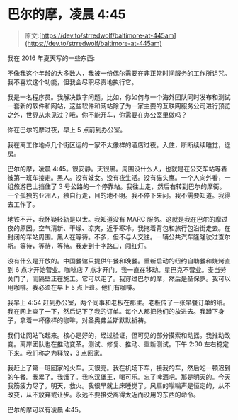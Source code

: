 # 巴尔的摩，凌晨 4:45

> 原文:[https://dev.to/strredwolf/baltimore-at-445am](https://dev.to/strredwolf/baltimore-at-445am)

我在 2016 年夏天写的一些东西:

不像我这个年龄的大多数人，我被一份偶尔需要在非正常时间服务的工作所诅咒。我不喜欢这个功能，但我会尽职尽责地执行它。

我是一名程序员。我解决数字问题。比如，你如何与一个海外团队同时发布和测试一套新的软件和网站，这些软件和网站除了为一家主要的互联网服务公司进行预览之外，世界从未见过？哦，你不能开车，你需要在办公室里做吗？

你在巴尔的摩过夜，早上 5 点前到办公室。

我在离工作地点几个街区远的一家不太像样的酒店过夜。入住，断断续续睡觉，退房。

巴尔的摩，凌晨 4:45。很安静。天很黑。周围没什么人，也就是在公交车站等着被第一班车接走。黑人。没有妓女。没有夜生活。没有猫头鹰。一个人向外看，一组旅游巴士挡住了 3 号公路的一个停靠站。我往上走，然后右转到巴尔的摩街。一个孤独的亚洲人，独自行走，目的地不明。我不停下来问。我不需要知道。我得去工作了。

地铁不开，我怀疑轻轨是以太。我知道没有 MARC 服务。这就是我在巴尔的摩过夜的原因。空气清新、干燥、凉爽，近乎寒冷。我拖着背包和旅行包沿街走去。在封闭的车站周围。黑人在等待。不多，但不与人交往。一辆公共汽车隆隆驶过查尔斯。等待，等待，等待。我走到十字路口，闯红灯。

没有什么是开放的。中国餐馆只提供午餐和晚餐。重新启动的纽约自助餐和烧烤直到 6 点才开始营业。咖啡店 7 点才开门。我一直在移动。星巴克不营业。麦当劳关门了，而隔壁正在施工。它可以走了。我穿过巴尔的摩，然后是圣保罗。我可以用咖啡。我必须在早上 5 点上班。他们有咖啡。

我早上 4:54 赶到办公室，两个同事和老板在那里。老板传了一张早餐订单的纸。我在网上查了一下，然后记下了我的订单。每个人都把他们的放进去。我蹲下身子，拿着一杯像样的咖啡，对圣奥弗兰斯默默祈祷。

我们让网站飞起来。核心是好的，经过验证，但可见的部分摸索和动摇。我推动改变。离岸团队也在推动变革。测试、修复、推动、重新测试。下午 2:30 左右稳定下来。我们称之为释放，3 点回家。

我赶上了第一班回家的火车。天很亮。我在机场下车，接我的车，然后吃一顿迟到的午餐。我累了。我饿了。我吃汉堡王，喝可乐。忘了啤酒吧。那是明天的。今天我筋疲力尽了。明天，救火。我很早就上床睡觉了。风扇的嗡嗡声是恒定的，从不改变，从不放弃或让步。永远不要接受离得太近而没用的东西的命令。

巴尔的摩可以有凌晨 4:45。